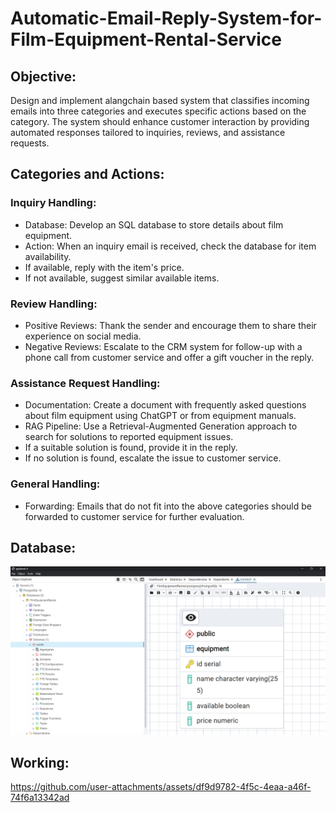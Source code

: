 # Automatic-Email-Reply-System-for-Film-Equipment-Rental-Service

## Objective:
Design and implement alangchain based  system that classifies incoming emails into three categories and executes specific actions based on the category. The system should enhance customer interaction by providing automated responses tailored to inquiries, reviews, and assistance requests.
## Categories and Actions:
### Inquiry Handling:
  * Database: Develop an SQL database to store details about film equipment.
  * Action: When an inquiry email is received, check the database for item availability.
  * If available, reply with the item's price.
  * If not available, suggest similar available items.
### Review Handling:
  * Positive Reviews: Thank the sender and encourage them to share their experience on social media.
  * Negative Reviews: Escalate to the CRM system for follow-up with a phone call from customer service and offer a gift voucher in the reply.
### Assistance Request Handling:
  * Documentation: Create a document with frequently asked questions about film equipment using ChatGPT or from equipment manuals.
  * RAG Pipeline: Use a Retrieval-Augmented Generation approach to search for solutions to reported equipment issues.
  * If a suitable solution is found, provide it in the reply.
  * If no solution is found, escalate the issue to customer service.
### General Handling:
  * Forwarding: Emails that do not fit into the above categories should be forwarded to customer service for further evaluation.

## Database:
![alt text](PostgreSQL.png)

## Working:
https://github.com/user-attachments/assets/df9d9782-4f5c-4eaa-a46f-74f6a13342ad

